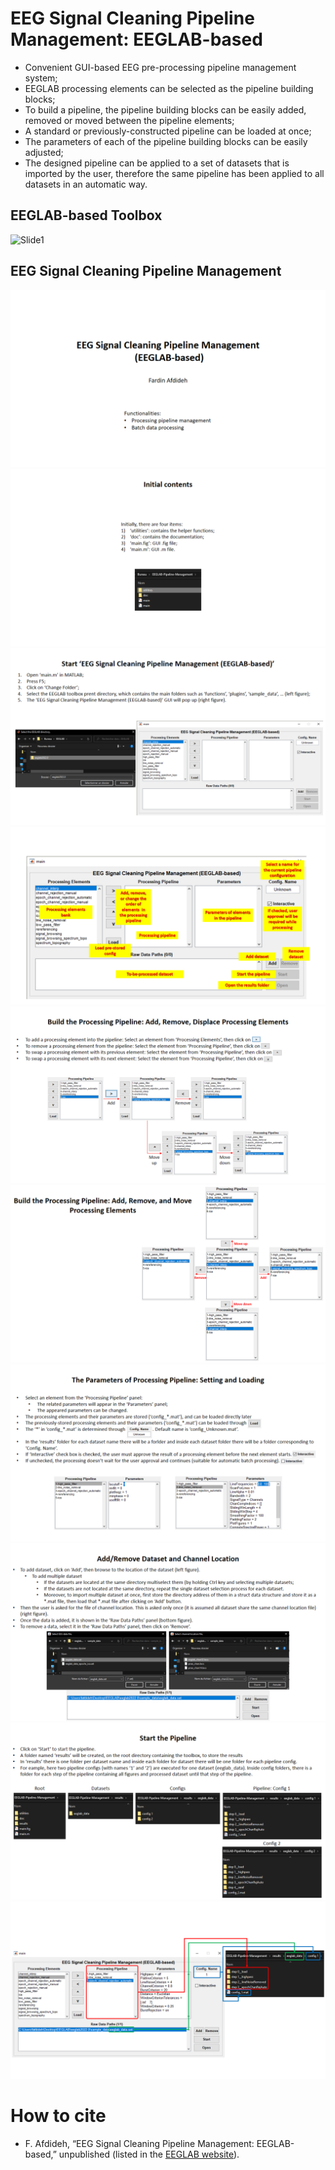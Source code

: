 # EEG Signal Cleaning Pipeline Management: EEGLAB-based
* Convenient GUI-based EEG pre-processing pipeline management system;
* EEGLAB processing elements can be selected as the pipeline building blocks;
* To build a pipeline, the pipeline building blocks can be easily added, removed or moved between the pipeline elements;
* A standard or previously-constructed pipeline can be loaded at once;
* The parameters of each of the pipeline building blocks can be easily adjusted;
* The designed pipeline can be applied to a set of datasets that is imported by the user, therefore the same pipeline has been applied to all datasets in an automatic way.

## EEGLAB-based Toolbox
![Slide1](/ppt/GUI.gif)

## EEG Signal Cleaning Pipeline Management
![Slide1](/ppt/Slide1.PNG)
![Slide2](/ppt/Slide2.PNG)
![Slide3](/ppt/Slide3.PNG)
![Slide4](/ppt/Slide4.PNG)
![Slide5](/ppt/Slide5.PNG)
![Slide6](/ppt/Slide6.PNG)
![Slide7](/ppt/Slide7.PNG)
![Slide8](/ppt/Slide8.PNG)
![Slide9](/ppt/Slide9.PNG)
![Slide10](/ppt/Slide10.PNG)

# How to cite
* F. Afdideh, “EEG Signal Cleaning Pipeline Management: EEGLAB-based,” unpublished (listed in the [EEGLAB website](https://eeglab.org/tutorials/11_Scripting/automated_pipeline.html#other-eeglab-pipelines)).
